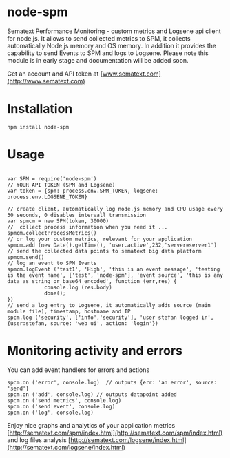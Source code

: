 node-spm
========

Sematext Performance Monitoring - custom metrics and Logsene api client for node.js.
It allows to send collected metrics to SPM, it collects automatically Node.js memory and OS memory.
In addition it provides the capability to send Events to SPM and logs to Logsene.
Please note this module is in early stage and documentation will be added soon.

Get an account and API token at [www.sematext.com](http://www.sematext.com)

# Installation
```
npm install node-spm
```

# Usage
```

var SPM = require('node-spm')
// YOUR API TOKEN (SPM and Logsene)
var token = {spm: process.env.SPM_TOKEN, logsene: process.env.LOGSENE_TOKEN}

// create client, automatically log node.js memory and CPU usage every 30 seconds, 0 disables intervall transmission
var spmcm = new SPM(token, 30000)
//  collect process information when you need it ...
spmcm.collectProcessMetrics()
// or log your custom metrics, relevant for your application
spmcm.add (new Date().getTime(), 'user.active',232,'server=server1')
// send the collected data points to sematext big data platform
spmcm.send()
// log an event to SPM Events
spmcm.logEvent ('test1', 'High', 'this is an event message', 'testing is the event name', ['test', 'node-spm'], 'event source', 'this is any data as string or base64 encoded', function (err,res) {
            console.log (res.body)
            done();
})
// send a log entry to Logsene, it automatically adds source (main module file), timestamp, hostname and IP
spcm.log ('security', ['info','security'], 'user stefan logged in', {user:stefan, source: 'web ui', action: 'login'})
```

# Monitoring activity and errors
You can add event handlers for errors and actions
```
spcm.on ('error', console.log)  // outputs {err: 'an error', source: 'send'}
spcm.on ('add', console.log) // outputs datapoint added
spcm.on ('send metrics', console.log)
spcm.on ('send event', console.log)
spcm.on ('log', console.log)
```

Enjoy nice graphs and analytics of your application metrics  [http://sematext.com/spm/index.html](http://sematext.com/spm/index.html)
and log files analysis [http://sematext.com/logsene/index.html](http://sematext.com/logsene/index.html)
